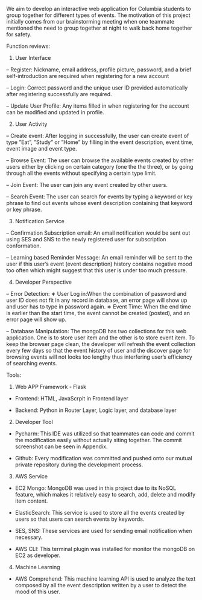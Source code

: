We aim to develop an interactive web application for Columbia students to group together for different types of events. The motivation of this project initially comes from our brainstorming meeting when one teammate mentioned the need to group together at night to walk back home together for safety.

Function reviews:

1. User Interface

– Register: Nickname, email address, profile picture, password, and a brief self-introduction are required when registering for a new account
 
– Login: Correct password and the unique user ID provided automatically after registering successfully are required.

– Update User Profile: Any items filled in when registering for the account can be modified and updated in profile.

2. User Activity

– Create event: After logging in successfully, the user can create event of type ”Eat”, ”Study” or ”Home” by filling in the event description, event time, event image and event type.

– Browse Event: The user can browse the available events created by other users either by clicking on certain category (one the the three), or by going through all the events without specifying a certain type limit.

– Join Event:   The user can join any event created by other users.

– Search Event: The user can search for events by typing a keyword or key phrase to find out events whose event description containing that keyword or key phrase.

3. Notification Service

– Confirmation Subscription email: An email notification would be sent out using SES and SNS to the newly registered user for subscription conformation.

– Learning based Reminder Message: An email reminder will be sent to the user if this user’s event (event description) history contains negative mood too often which might suggest that this user is under too much pressure.

4. Developer Perspective

– Error Detection:
   ∗ User Log in:When the combination of password and user ID does not fit in any record in database, an error page will show up and user has to type in password again.
   ∗ Event Time: When the end time is earlier than the start time, the event cannot be created (posted), and an error page will show up.

– Database Manipulation: The mongoDB has two collections for this web application. One is to store user item and the other is to store event item. To keep the browser page clean, the developer will refresh the event collection every few days so that the event history of user and the discover page for browsing events will not looks too lengthy thus interfering user’s efficiency of searching events.

Tools:
1. Web APP Framework - Flask
- Frontend: HTML, JavaScrpit in Frontend layer

- Backend: Python in Router Layer, Logic layer, and database layer 
2. Developer Tool
- Pycharm: This IDE was utilized so that teammates can code and commit the modification easily without actually siting together. The commit screenshot can be seen in Appendix.

- Github: Every modification was committed and pushed onto our mutual private repository during the development process.
3. AWS Service

- EC2 Mongo: MongoDB was used in this project due to its NoSQL feature, which makes it relatively easy to search, add, delete and modify item content.

- ElasticSearch: This service is used to store all the events created by users so that users can search events by keywords.

- SES, SNS: These services are used for sending email notification when necessary.

- AWS CLI: This terminal plugin was installed for monitor the mongoDB on EC2 as developer.
4. Machine Learning
- AWS Comprehend: This machine learning API is used to analyze the text composed by all the event description written by a user to detect the mood of this user.

